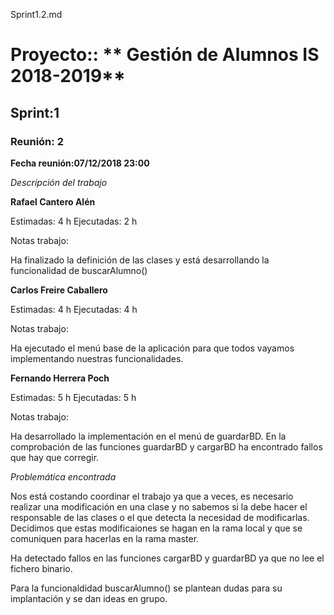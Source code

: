 Sprint1.2.md

# Proyecto:: ** Gestión de Alumnos IS 2018-2019**
 
## Sprint:1

### Reunión: 2

**Fecha reunión:07/12/2018 23:00**



_Descripción del trabajo_

**Rafael Cantero Alén**

Estimadas: 4 h
Ejecutadas: 2 h

Notas trabajo:

Ha finalizado la definición de las clases y está desarrollando la funcionalidad de buscarAlumno()

**Carlos Freire Caballero**

Estimadas: 4 h
Ejecutadas: 4 h

Notas trabajo:

Ha ejecutado el menú base de la aplicación para que todos vayamos implementando nuestras funcionalidades.



**Fernando Herrera Poch**

Estimadas: 5 h
Ejecutadas: 5 h

Notas trabajo:

Ha desarrollado la implementación en el menú de guardarBD. En la comprobación de las funciones guardarBD y cargarBD ha encontrado fallos que hay que corregir. 


_Problemática encontrada_

Nos está costando coordinar el trabajo ya que a veces, es necesario realizar una modificación en una clase y no sabemos si la debe hacer el responsable de las clases o el que detecta la necesidad de modificarlas. Decidimos que estas modificaiones se hagan en la rama local y que se comuniquen para hacerlas en la rama master.

Ha detectado fallos en las funciones cargarBD y guardarBD ya que no lee el fichero binario. 

Para la funcionaldidad buscarAlumno() se plantean dudas para su implantación y se dan ideas en grupo.

